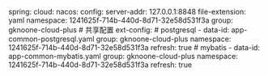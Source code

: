 spring:
  cloud:
    nacos:
      config:
        server-addr: 127.0.0.1:8848
        file-extension: yaml
        namespace: 1241625f-714b-440d-8d71-32e58d531f3a
        group: gknoone-cloud-plus
        # 共享配置
        ext-config:
          # postgresql
          - data-id: app-common-postgresql.yaml
            group: gknoone-cloud-plus
            namespace: 1241625f-714b-440d-8d71-32e58d531f3a
            refresh: true
          # mybatis
          - data-id: app-common-mybatis.yaml
            group: gknoone-cloud-plus
            namespace: 1241625f-714b-440d-8d71-32e58d531f3a
            refresh: true